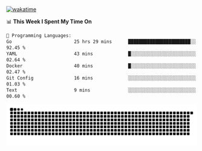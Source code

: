 [![wakatime](https://wakatime.com/badge/user/384f91c6-4eee-411f-8f3b-1b691f58a544.svg)](https://wakatime.com/@384f91c6-4eee-411f-8f3b-1b691f58a544)

<!--START_SECTION:waka-->
📊 **This Week I Spent My Time On** 

```text
💬 Programming Languages: 
Go                       25 hrs 29 mins      ███████████████████████░░   92.45 % 
YAML                     43 mins             █░░░░░░░░░░░░░░░░░░░░░░░░   02.64 % 
Docker                   40 mins             █░░░░░░░░░░░░░░░░░░░░░░░░   02.47 % 
Git Config               16 mins             ░░░░░░░░░░░░░░░░░░░░░░░░░   01.03 % 
Text                     9 mins              ░░░░░░░░░░░░░░░░░░░░░░░░░   00.60 % 
```


<!--END_SECTION:waka-->

<picture>
  <source media="(prefers-color-scheme: dark)" srcset="https://raw.githubusercontent.com/fuwx295/fuwx295/output/github-contribution-grid-snake-dark.svg">
  <source media="(prefers-color-scheme: light)" srcset="https://raw.githubusercontent.com/fuwx295/fuwx295/output/github-contribution-grid-snake.svg">
  <img alt="github contribution grid snake animation" src="https://raw.githubusercontent.com/fuwx295/fuwx295/output/github-contribution-grid-snake.svg">
</picture>
